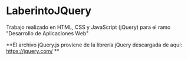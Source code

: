 # LaberintoJQuery
Trabajo realizado en HTML, CSS y JavaScript (jQuery) para el ramo "Desarrollo de Aplicaciones Web"

**El archivo jQuery.js proviene de la librería jQuery descargada de aquí: https://jquery.com/ **
